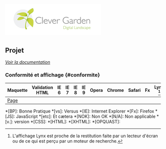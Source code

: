 [![Clever-garden](doc/img/clever-garden.png)](http://www.clever-age.com/)
=========================================================================

Projet
------

_[Voir la documentation](doc/)_

### Conformité et affichage {#conformite}

Maquette                                                                     | Validation HTML     | IE 6 | IE 7 | IE 8 | IE 9 | Opera | Chrome | Safari | Fx  | Lynx [^1] | Impression | iPhone | iPad 
-----------------------------------------------------------------------------|---------------------|------|------|------|------|-------|--------|--------|-----|-----------|------------|--------|------
[Page](inc/?page=index)                                                      |                     |      |      |      |      |       |        |        |     |           |            |        |   

[^1]: L'affichage Lynx est proche de la restitution faite par un lecteur d'écran ou de ce qui est perçu par un moteur de recherche.

*[BP]: Bonne Pratique
*[vs]: Versus
*[IE]: Internet Explorer
*[Fx]: Firefox
*[JS]: JavaScript
*[etc]: Et cætera
*[NOK]: Non OK
*[N/A]: Non applicable
*[v.]: version
*[CSS]: 
*[HTML]: 
*[XHTML]: 
*[OPQUAST]: 